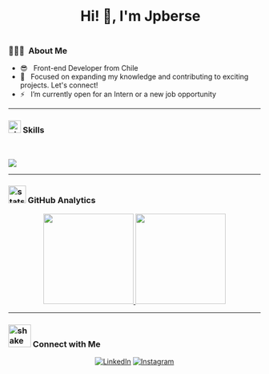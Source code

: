 <div id="user-content-toc">
  <ul align="center">
    <summary><h1 style="display: inline-block">Hi! 👋, I'm Jpberse</h1></summary>
  </ul>
</div>

### 👨🏻‍💻 &nbsp;About Me

- 😎 &nbsp; Front-end Developer from Chile
- 🌱 &nbsp; Focused on expanding my knowledge and contributing to exciting projects. Let's connect!
- ⚡ &nbsp; I’m currently open for an Intern or a new job opportunity

---

### <img src="https://media2.giphy.com/media/QssGEmpkyEOhBCb7e1/giphy.gif?cid=ecf05e47a0n3gi1bfqntqmob8g9aid1oyj2wr3ds3mg700bl&rid=giphy.gif" width ="25" alt="skills icon"><b> Skills</b>
<br>

<p align="left">
  <a href="https://skillicons.dev">
    <img src="https://skillicons.dev/icons?i=git,github,html,css,js,nodejs,react,tailwind,vscode,ps&perline=14" />
  </a>
</p>

---

### <img src="https://media.giphy.com/media/iY8CRBdQXODJSCERIr/giphy.gif" width="35" alt="stats icon"><b> GitHub Analytics </b>

<p align="center">
  <a href="https://github.com/jpberse">
    <img height="180em" src="https://github-readme-stats.vercel.app/api?username=jpberse&theme=highcontrast&show_icons=true&hide_border=true&count_private=true"/>
    <img height="180em" src="https://github-readme-stats.vercel.app/api/top-langs/?username=jpberse&theme=highcontrast&show_icons=true&hide_border=true&layout=compact"/>
  </a>
</p>

---

### <img src="https://media4.giphy.com/media/v1.Y2lkPTc5MGI3NjExODZ2NXZlYXJyYjVnbWlna3NyNGRmZWF3ZHkzNGt4dmFkN3hwN2VmZSZlcD12MV9pbnRlcm5hbF9naWZfYnlfaWQmY3Q9cw/HOHlAVsG7pKR6Q7W83/giphy.gif" width="45" alt="shake hands icon"><b> Connect with Me  </b>

<p align="center">
  <a href="https://www.linkedin.com/in/juan-pablo-bersezio-alvarez/"><img alt="LinkedIn" src="https://img.shields.io/badge/linkedin-jpberse-blue"></a>
  <a href="https://www.instagram.com/bersejp"><img alt="Instagram" src="https://img.shields.io/badge/instagram-bersejp-pink"></a>
</p>

